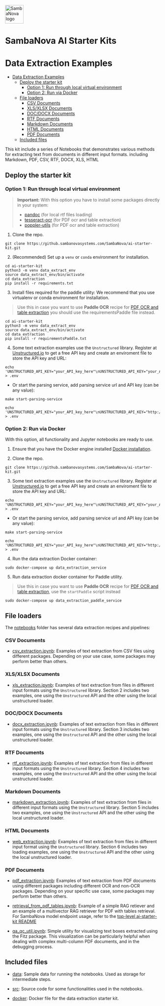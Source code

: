 <a href="https://sambanova.ai/">
<picture>
  <source media="(prefers-color-scheme: dark)" srcset="../images/SambaNova-light-logo-1.png" height="60">
  <img alt="SambaNova logo" src="../images/SambaNova-dark-logo-1.png" height="60">
</picture>
</a>

SambaNova AI Starter Kits
====================

# Data Extraction Examples

<!-- TOC -->
- [Data Extraction Examples](#data-extraction-examples)
    - [Deploy the starter kit](#deploy-the-starter-kit)
        - [Option 1: Run through local virtual environment](#option-1-run-through-local-virtual-environment)
        - [Option 2: Run via Docker](#option-2-run-via-docker)
    - [File loaders](#file-loaders)
        - [CSV Documents](#csv-documents)
        - [XLS/XLSX Documents](#xlsxlsx-documents)
        - [DOC/DOCX Documents](#docdocx-documents)
        - [RTF Documents](#rtf-documents)
        - [Markdown Documents](#markdown-documents)
        - [HTML Documents](#html-documents)
        - [PDF Documents](#pdf-documents)
    - [Included files](#included-files)

<!-- /TOC -->

This kit include a series of Notebooks that demonstrates various methods for extracting text from documents in different input formats. including Markdown, PDF, CSV, RTF, DOCX, XLS, HTML

## Deploy the starter kit

### Option 1: Run through local virtual environment

> **Important:** With this option you have to install some packages directly in your system:
>- [pandoc](https://pandoc.org/installing.html) (for local rtf files loading)
>- [tesseract-ocr](https://tesseract-ocr.github.io/tessdoc/Installation.html) (for PDF ocr and table extraction)
>- [poppler-utils](https://pdf2image.readthedocs.io/en/latest/installation.html) (for PDF ocr and table extraction)

1. Clone the repo.
```
git clone https://github.sambanovasystems.com/SambaNova/ai-starter-kit.git
```
2. (Recommended) Set up a `venv` or `conda` environment for installation.
```
cd ai-starter-kit
python3 -m venv data_extract_env
source data_extract_env/bin/activate
cd data_extraction
pip install -r requirements.txt
```
3. Install files required for the paddle utility: We recommend that you use virtualenv or conda environment for installation.
>Use this in case you want to use **Paddle OCR** recipe for [PDF OCR and table extraction](notebooks/pdf_extraction.ipynb) you should use the requirementsPaddle file instead.
```
cd ai-starter-kit
python3 -m venv data_extract_env
source data_extract_env/bin/activate
cd data_extraction
pip install -r requirementsPaddle.txt
```
4. Some text extraction examples use the `Unstructured` library. Register at [Unstructured.io](https://unstructured.io/#get-api-key) to get a free API key and create an enviroment file to store the API key and URL:
```
echo 'UNSTRUCTURED_API_KEY="your_API_key_here"\nUNSTRUCTURED_API_KEY="your_API_url_here"' > .env
```
- Or start the parsing service, add parsing service url and API key (can be any value): 
```
make start-parsing-service
```
```
echo 'UNSTRUCTURED_API_KEY="your_API_key_here"\nUNSTRUCTURED_API_KEY="http://localhost:8005/general/v0/general"' > .env
```

### Option 2: Run via Docker

With this option, all functionality and Jupyter notebooks are ready to use. 

1. Ensure that you have the Docker engine installed [Docker installation](https://docs.docker.com/engine/install/).

2. Clone the repo.
```
git clone https://github.sambanovasystems.com/SambaNova/ai-starter-kit.git
```
3. Some text extraction examples use the `Unstructured` library. Register at [Unstructured.io](https://unstructured.io/#get-api-key) to get a free API key and create an enviroment file to store the API key and URL:
```
echo 'UNSTRUCTURED_API_KEY="your_API_key_here"\nUNSTRUCTURED_API_KEY="your_API_url_here"' > .env
```
- Or start the parsing service, add parsing service url and API key (can be any value): 
```
make start-parsing-service
```
```
echo 'UNSTRUCTURED_API_KEY="your_API_key_here"\nUNSTRUCTURED_API_KEY="http://host.docker.internal:8005/general/v0/general"' > .env
```

4. Run the data extraction Docker container:
```
sudo docker-compose up data_extraction_service 
```

5. Run data extraction docker container for Paddle utility.
>Use this in case you want to use **Paddle OCR** recipe for [PDF OCR and table extraction](notebooks/pdf_extraction.ipynb), use the `startPaddle` script instead

```
sudo docker-compose up data_extraction_paddle_service  
```


## File loaders 

The [notebooks](notebooks) folder has several data extraction recipes and pipelines: 

### CSV Documents

- [csv_extraction.ipynb](notebooks/csv_extraction.ipynb): Examples of text extraction from CSV files using different packages. Depending on your use case, some packages may perform better than others.

### XLS/XLSX Documents

- [xls_extraction.ipynb](notebooks/xls_extraction.ipynb): Examples of text extraction from files in different input formats using the `Unstructured` library. Section 2 includes two examples, one using the `Unstructured` API and the other using the local unstructured loader.

### DOC/DOCX Documents

- [docx_extraction.ipynb](notebooks/docx_extraction.ipynb): Examples of text extraction from files in different input formats using the `Unstructured` library. Section 3 includes two examples, one using the `Unstructured` API and the other using the local unstructured loader.

### RTF Documents

- [rtf_extraction.ipynb](notebooks/rtf_extraction.ipynb): Examples of text extraction from files in different input formats using the `Unstructured` library. Section 4 includes two examples, one using the `Unstructured` API and the other using the local unstructured loader.

### Markdown Documents

- [markdown_extraction.ipynb](notebooks/markdown_extraction.ipynb): Examples of text extraction from files in different input formats using the `Unstructured` library. Section 5 includes two examples, one using the `Unstructured` API and the other using the local unstructured loader.

### HTML Documents

- [web_extraction.ipynb](notebooks/web_extraction.ipynb): Examples of text extraction from files in different input format using the `Unstructured` library. Section 6 includes two loading examples, one using the `Unstructured` API and the other using the local unstructured loader.

### PDF Documents

- [pdf_extraction.ipynb](notebooks/pdf_extraction.ipynb): Examples of text extraction from PDF documents using different packages including different OCR and non-OCR packages. Depending on your specific use case, some packages may perform better than others.

- [retrieval_from_pdf_tables.ipynb](notebooks/retrieval_from_pdf_tables.ipynb): Example of a simple RAG retiever and an example of a multivector RAG retriever for PDF with tables retrieval. For SambaNova model endpoint usage, refer to the [top-level ai-starter-kit README](../README.md) 

- [qa_qc_util.ipynb](notebooks/qa_qc_util.ipynb): Simple utility for visualizing text boxes extracted using the Fitz package. This visualization can be particularly helpful when dealing with complex multi-column PDF documents, and in the debugging process.


## Included files
- [data](data): Sample data for running the notebooks. Used as storage for intermediate steps.

- [src](src): Source code for some functionalities used in the notebooks.

- [docker](docker): Docker file for the data extraction starter kit.
